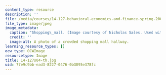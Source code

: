 ```yaml
---
content_type: resource
description: ''
file: /media/courses/14-127-behavioral-economics-and-finance-spring-2004/77e9c9bbead3822704760b3895e378fc_14-127s04-th.jpg
file_type: image/jpeg
image_metadata:
  caption: "Shopping\_mall. (Image courtesy of Nicholas Sales. Used with permission.)"
  credit: ''
  image-alt: A photo of a crowded shopping mall hallway.
learning_resource_types: []
ocw_type: OCWImage
resourcetype: Image
title: 14-127s04-th.jpg
uid: 77e9c9bb-ead3-8227-0476-0b3895e378fc
---
```

